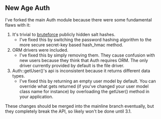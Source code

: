 New Age Auth
---

I've forked the main Auth module because there were some fundamental flaws with it:

 1. It's trivial to [bruteforce](http://dev.kohanaframework.org/issues/3163) publicly hidden salt hashes.
    - I've fixed this by switching the password hashing algorithm to the more secure secret-key based hash_hmac method.
 2. ORM drivers were included.
    - I've fixed this by simply removing them. They cause confusion with new users because they think that Auth requires ORM. The only driver currently provided by default is the file driver.
 3. Auth::getUser()'s api is inconsistent because it returns different data types.
    - I've fixed this by returning an empty user model by default. You can override what gets returned (if you've changed your user model class name for instance) by overloading the getUser() method in your application.

These changes should be merged into the mainline branch eventually, but they completely break the API, so likely won't be done until 3.1.
